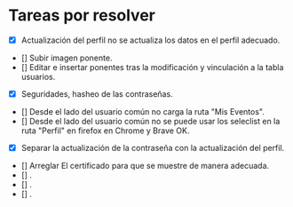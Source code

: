 # Tareas por resolver
- [X] Actualización del perfil no se actualiza los datos en el perfil adecuado.
- [] Subir imagen ponente.
- [] Editar e insertar ponentes tras la modificación y vinculación a la tabla usuarios.
- [X] Seguridades, hasheo de las contraseñas.
- [] Desde el lado del usuario común no carga la ruta "Mis Eventos".
- [] Desde el lado del usuario común no se puede usar los seleclist en la ruta "Perfil" en firefox en Chrome y Brave OK.
- [X] Separar la actualización de la contraseña con la actualización del perfil.
- [] Arreglar El certificado para que se muestre de manera adecuada.
- [] .
- [] .
- [] .